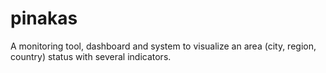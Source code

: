 # pinakas
A monitoring tool, dashboard and system to visualize an area (city, region, country) status with several indicators.

